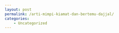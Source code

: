 ```yaml
---
layout: post
permalink: /arti-mimpi-kiamat-dan-bertemu-dajjal/
categories:
    - Uncategorized
---
```


